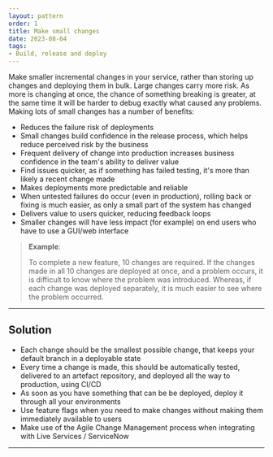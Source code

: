 ```yaml
---
layout: pattern
order: 1
title: Make small changes
date: 2023-08-04
tags:
- Build, release and deploy
---
```


Make smaller incremental changes in your service, rather than storing up changes and deploying them in bulk. Large changes carry more risk. As more is changing at once, the chance of something breaking is greater, at the same time it will be harder to debug exactly what caused any problems. Making lots of small changes has a number of benefits:

- Reduces the failure risk of deployments
- Small changes build confidence in the release process, which helps reduce perceived risk by the business
- Frequent delivery of change into production increases business confidence in the team's ability to deliver value
- Find issues quicker, as if something has failed testing, it's more than likely a recent change made
- Makes deployments more predictable and reliable
- When untested failures do occur (even in production), rolling back or fixing is much easier, as only a small part of the system has changed
- Delivers value to users quicker, reducing feedback loops
- Smaller changes will have less impact (for example) on end users who have to use a GUI/web interface

>**Example**:
>
>To complete a new feature, 10 changes are required. If the changes made in all 10 changes are deployed at once, and a problem occurs, it is difficult to know where the problem was introduced. Whereas, if each change was deployed separately, it is much easier to see where the problem occurred.

---

## Solution

- Each change should be the smallest possible change, that keeps your default branch in a deployable state
- Every time a change is made, this should be automatically tested, delivered to an artefact repository, and deployed all the way to production, using CI/CD
- As soon as you have something that can be be deployed, deploy it through all your environments
- Use feature flags when you need to make changes without making them immediately available to users
- Make use of the Agile Change Management process when integrating with Live Services / ServiceNow

---
